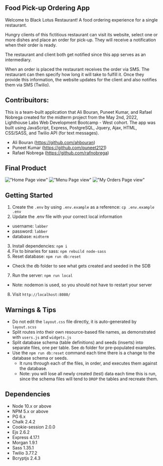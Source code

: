 ## Food Pick-up Ordering App

Welcome to Black Lotus Restaurant!
A food ordering experience for a single restaurant.

Hungry clients of this fictitious restaurant can visit its website, select one or more dishes and place an order for pick-up. They will receive a notification when their order is ready.

The restaurant and client both get notified since this app serves as an intermediary.

When an order is placed the restaurant receives the order via SMS. The restaurant can then specify how long it will take to fulfill it. Once they provide this information, the website updates for the client and also notifies them via SMS (Twilio).

## Contribuitors:

This is a team-built application that Ali Bouran, Puneet Kumar, and Rafael Nobrega created for the midterm project from the May 2nd, 2022, Lighthouse Labs Web Development Bootcamp - West cohort.
The app was built using JavaScript, Express, PostgreSQL, Jquery, Ajax, HTML, CSS/SASS, and Twilio API (for text messages). 

- Ali Bouran (https://github.com/ahbouran)
- Puneet Kumar (https://github.com/puneet2121)
- Rafael Nobrega (https://github.com/rafnobrega)

## Final Product

!["Home Page view"](https://i.ibb.co/nfLzJJZ/Home-Page-view.png)
!["Menu Page view"](https://i.ibb.co/W3HtXh6/Menu-Page-view.png)
!["My Orders Page view"](https://i.ibb.co/1MrtN8N/My-Orders-view.png)


## Getting Started

1. Create the `.env` by using `.env.example` as a reference: `cp .env.example .env`
2. Update the .env file with your correct local information 
  - username: `labber` 
  - password: `labber` 
  - database: `midterm`
3. Install dependencies: `npm i`
4. Fix to binaries for sass: `npm rebuild node-sass`
5. Reset database: `npm run db:reset`
  - Check the db folder to see what gets created and seeded in the SDB
7. Run the server: `npm run local`
  - Note: nodemon is used, so you should not have to restart your server
8. Visit `http://localhost:8080/`

## Warnings & Tips

- Do not edit the `layout.css` file directly, it is auto-generated by `layout.scss`
- Split routes into their own resource-based file names, as demonstrated with `users.js` and `widgets.js`
- Split database schema (table definitions) and seeds (inserts) into separate files, one per table. See `db` folder for pre-populated examples. 
- Use the `npm run db:reset` command each time there is a change to the database schema or seeds. 
  - It runs through each of the files, in order, and executes them against the database. 
  - Note: you will lose all newly created (test) data each time this is run, since the schema files will tend to `DROP` the tables and recreate them.

## Dependencies

- Node 10.x or above
- NPM 5.x or above
- PG 6.x
- Chalk 2.4.2
- Cookie-session 2.0.0
- Ejs 2.6.2
- Express 4.17.1
- Morgan 1.9.1
- Sass 1.35.1
- Twilio 3.77.2
- Bcryptjs 2.4.3
